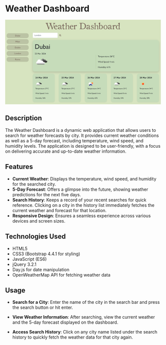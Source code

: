 # Weather Dashboard

![Weather Dashboard screenshot](/img/screenshot.png)

## Description

The Weather Dashboard is a dynamic web application that allows users to search for weather forecasts by city. It provides current weather conditions as well as a 5-day forecast, including temperature, wind speed, and humidity levels. The application is designed to be user-friendly, with a focus on delivering accurate and up-to-date weather information.

## Features

- **Current Weather**: Displays the temperature, wind speed, and humidity for the searched city.
- **5-Day Forecast**: Offers a glimpse into the future, showing weather predictions for the next five days.
- **Search History**: Keeps a record of your recent searches for quick reference. Clicking on a city in the history list immediately fetches the current weather and forecast for that location.
- **Responsive Design**: Ensures a seamless experience across various devices and screen sizes.

## Technologies Used

- HTML5
- CSS3 (Bootstrap 4.4.1 for styling)
- JavaScript (ES6)
- jQuery 3.2.1
- Day.js for date manipulation
- OpenWeatherMap API for fetching weather data

## Usage

- **Search for a City**: Enter the name of the city in the search bar and press the search button or hit enter.

- **View Weather Information**: After searching, view the current weather and the 5-day forecast displayed on the dashboard.

- **Access Search History**: Click on any city name listed under the search history to quickly fetch the weather data for that city again.